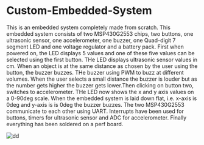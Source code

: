 # Custom-Embedded-System
This is an embedded system completely made from scratch. This embedded system consists of two MSP430G2553 chips, two buttons, one ultrasonic sensor,
one accelerometer, one buzzer, one Quad-digit 7 segment LED and one voltage regulator and a battery pack. First when powered on, 
the LED displays 5 values and one of these five values can be selected using the first button. THe LED displays ultrasonic sensor values in cm.
When an object is at the same distance as chosen by the user using the button, the buzzer buzzes. THe buzzer using PWM to buzz at different volumes.
When the user selects a small distance the buzzer is louder but as the number gets higher the buzzer gets lower.Then clicking on button two, switches to accelerometer.
THe LED now shows the x and y axis values on a 0-90deg scale. When the embedded system is laid down flat, i.e. x-axis is 0deg and y-axis is is 0deg the buzzer
buzzes. The two MSP430G2553 communicate to each other using UART. Interrupts have been used for buttons, timers for ultrasonic sensor and ADC for accelerometer.
Finally everything has been soldered on a perf board.



![dd](https://user-images.githubusercontent.com/82166449/208484746-311a2613-f352-474b-88a0-b57596f25dcb.png)
